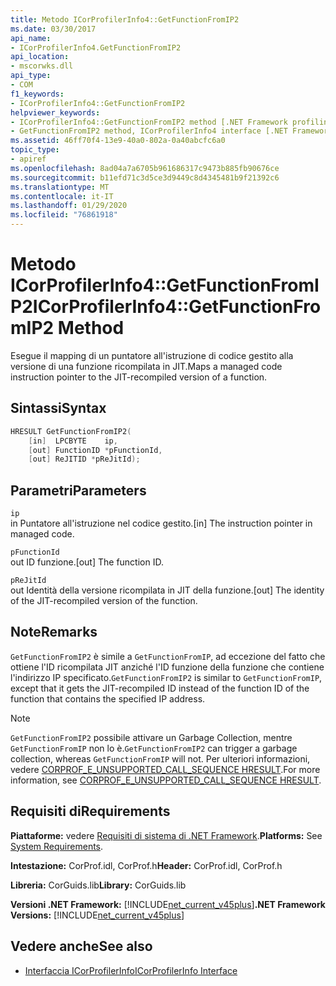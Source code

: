 ```yaml
---
title: Metodo ICorProfilerInfo4::GetFunctionFromIP2
ms.date: 03/30/2017
api_name:
- ICorProfilerInfo4.GetFunctionFromIP2
api_location:
- mscorwks.dll
api_type:
- COM
f1_keywords:
- ICorProfilerInfo4::GetFunctionFromIP2
helpviewer_keywords:
- ICorProfilerInfo4::GetFunctionFromIP2 method [.NET Framework profiling]
- GetFunctionFromIP2 method, ICorProfilerInfo4 interface [.NET Framework profiling]
ms.assetid: 46ff70f4-13e9-40a0-802a-0a40abcfc6a0
topic_type:
- apiref
ms.openlocfilehash: 8ad04a7a6705b961686317c9473b885fb90676ce
ms.sourcegitcommit: b11efd71c3d5ce3d9449c8d4345481b9f21392c6
ms.translationtype: MT
ms.contentlocale: it-IT
ms.lasthandoff: 01/29/2020
ms.locfileid: "76861918"
---
```

# <a name="icorprofilerinfo4getfunctionfromip2-method"></a><span data-ttu-id="31e86-102">Metodo ICorProfilerInfo4::GetFunctionFromIP2</span><span class="sxs-lookup"><span data-stu-id="31e86-102">ICorProfilerInfo4::GetFunctionFromIP2 Method</span></span>
<span data-ttu-id="31e86-103">Esegue il mapping di un puntatore all'istruzione di codice gestito alla versione di una funzione ricompilata in JIT.</span><span class="sxs-lookup"><span data-stu-id="31e86-103">Maps a managed code instruction pointer to the JIT-recompiled version of a function.</span></span>  
  
## <a name="syntax"></a><span data-ttu-id="31e86-104">Sintassi</span><span class="sxs-lookup"><span data-stu-id="31e86-104">Syntax</span></span>  
  
```cpp  
HRESULT GetFunctionFromIP2(  
    [in]  LPCBYTE    ip,  
    [out] FunctionID *pFunctionId,  
    [out] ReJITID *pReJitId);  
```  
  
## <a name="parameters"></a><span data-ttu-id="31e86-105">Parametri</span><span class="sxs-lookup"><span data-stu-id="31e86-105">Parameters</span></span>  
 `ip`  
 <span data-ttu-id="31e86-106">in Puntatore all'istruzione nel codice gestito.</span><span class="sxs-lookup"><span data-stu-id="31e86-106">[in] The instruction pointer in managed code.</span></span>  
  
 `pFunctionId`  
 <span data-ttu-id="31e86-107">out ID funzione.</span><span class="sxs-lookup"><span data-stu-id="31e86-107">[out] The function ID.</span></span>  
  
 `pReJitId`  
 <span data-ttu-id="31e86-108">out Identità della versione ricompilata in JIT della funzione.</span><span class="sxs-lookup"><span data-stu-id="31e86-108">[out] The identity of the JIT-recompiled version of the function.</span></span>  
  
## <a name="remarks"></a><span data-ttu-id="31e86-109">Note</span><span class="sxs-lookup"><span data-stu-id="31e86-109">Remarks</span></span>  
 <span data-ttu-id="31e86-110">`GetFunctionFromIP2` è simile a `GetFunctionFromIP`, ad eccezione del fatto che ottiene l'ID ricompilata JIT anziché l'ID funzione della funzione che contiene l'indirizzo IP specificato.</span><span class="sxs-lookup"><span data-stu-id="31e86-110">`GetFunctionFromIP2` is similar to `GetFunctionFromIP`, except that it gets the JIT-recompiled ID instead of the function ID of the function that contains the specified IP address.</span></span>  
  
> [!NOTE]
> <span data-ttu-id="31e86-111">`GetFunctionFromIP2` possibile attivare un Garbage Collection, mentre `GetFunctionFromIP` non lo è.</span><span class="sxs-lookup"><span data-stu-id="31e86-111">`GetFunctionFromIP2` can trigger a garbage collection, whereas `GetFunctionFromIP` will not.</span></span>  <span data-ttu-id="31e86-112">Per ulteriori informazioni, vedere [CORPROF_E_UNSUPPORTED_CALL_SEQUENCE HRESULT](corprof-e-unsupported-call-sequence-hresult.md).</span><span class="sxs-lookup"><span data-stu-id="31e86-112">For more information, see [CORPROF_E_UNSUPPORTED_CALL_SEQUENCE HRESULT](corprof-e-unsupported-call-sequence-hresult.md).</span></span>  
  
## <a name="requirements"></a><span data-ttu-id="31e86-113">Requisiti di</span><span class="sxs-lookup"><span data-stu-id="31e86-113">Requirements</span></span>  
 <span data-ttu-id="31e86-114">**Piattaforme:** vedere [Requisiti di sistema di .NET Framework](../../../../docs/framework/get-started/system-requirements.md).</span><span class="sxs-lookup"><span data-stu-id="31e86-114">**Platforms:** See [System Requirements](../../../../docs/framework/get-started/system-requirements.md).</span></span>  
  
 <span data-ttu-id="31e86-115">**Intestazione:** CorProf.idl, CorProf.h</span><span class="sxs-lookup"><span data-stu-id="31e86-115">**Header:** CorProf.idl, CorProf.h</span></span>  
  
 <span data-ttu-id="31e86-116">**Libreria:** CorGuids.lib</span><span class="sxs-lookup"><span data-stu-id="31e86-116">**Library:** CorGuids.lib</span></span>  
  
 <span data-ttu-id="31e86-117">**Versioni .NET Framework:** [!INCLUDE[net_current_v45plus](../../../../includes/net-current-v45plus-md.md)]</span><span class="sxs-lookup"><span data-stu-id="31e86-117">**.NET Framework Versions:** [!INCLUDE[net_current_v45plus](../../../../includes/net-current-v45plus-md.md)]</span></span>  
  
## <a name="see-also"></a><span data-ttu-id="31e86-118">Vedere anche</span><span class="sxs-lookup"><span data-stu-id="31e86-118">See also</span></span>

- [<span data-ttu-id="31e86-119">Interfaccia ICorProfilerInfo</span><span class="sxs-lookup"><span data-stu-id="31e86-119">ICorProfilerInfo Interface</span></span>](icorprofilerinfo-interface.md)
